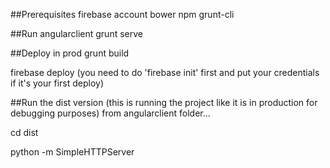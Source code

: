 ##Prerequisites
  firebase account
  bower
  npm
  grunt-cli

##Run angularclient
  grunt serve
  
##Deploy in prod
  grunt build
  
  firebase deploy (you need to do 'firebase init' first and put your credentials if it's your first deploy)
  
##Run the dist version (this is running the project like it is in production for debugging purposes)
  from angularclient folder...
  
  cd dist
  
  python -m SimpleHTTPServer
